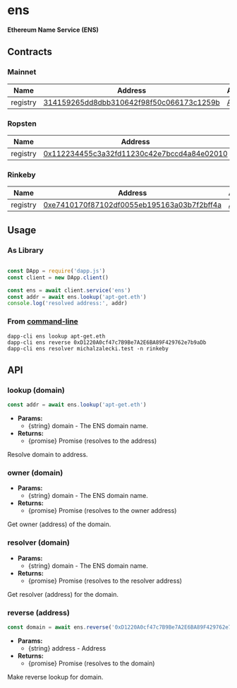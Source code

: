 
# ens
**Ethereum Name Service (ENS)**



## Contracts

### Mainnet
Name | Address | ABI
--- | --- | ---
registry | [314159265dd8dbb310642f98f50c066173c1259b](https://etherscan.io/address/314159265dd8dbb310642f98f50c066173c1259b) | [ABI](abi/registry.json)

### Ropsten
Name | Address | ABI
--- | --- | ---
registry | [0x112234455c3a32fd11230c42e7bccd4a84e02010](https://etherscan.io/address/0x112234455c3a32fd11230c42e7bccd4a84e02010) | [ABI](abi/registry.json)

### Rinkeby
Name | Address | ABI
--- | --- | ---
registry | [0xe7410170f87102df0055eb195163a03b7f2bff4a](https://etherscan.io/address/0xe7410170f87102df0055eb195163a03b7f2bff4a) | [ABI](abi/registry.json)



## Usage

### As Library
```javascript

const DApp = require('dapp.js')
const client = new DApp.client()

const ens = await client.service('ens')
const addr = await ens.lookup('apt-get.eth')
console.log('resolved address:', addr)

```

### From [command-line](/cli)

```
dapp-cli ens lookup apt-get.eth
dapp-cli ens reverse 0xD1220A0cf47c7B9Be7A2E6BA89F429762e7b9aDb
dapp-cli ens resolver michalzalecki.test -n rinkeby
```


## API


### lookup (domain)

```js
const addr = await ens.lookup('apt-get.eth')
```

* **Params:** 
  * {string} domain - The ENS domain name. 
* **Returns:**
  * {promise} Promise (resolves to the address)

Resolve domain to address.


### owner (domain)

* **Params:** 
  * {string} domain - The ENS domain name. 
* **Returns:**
  * {promise} Promise (resolves to the owner address)

Get owner (address) of the domain.


### resolver (domain)

* **Params:** 
  * {string} domain - The ENS domain name. 
* **Returns:**
  * {promise} Promise (resolves to the resolver address)

Get resolver (address) for the domain.


### reverse (address)

```js
const domain = await ens.reverse('0xD1220A0cf47c7B9Be7A2E6BA89F429762e7b9aDb')
```

* **Params:** 
  * {string} address - Address 
* **Returns:**
  * {promise} Promise (resolves to the domain)

Make reverse lookup for domain.

